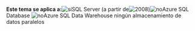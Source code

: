 <Token>**Este tema se aplica a:**![sí](media/yes-icon.png)SQL Server (a partir de![2008](media/no-icon.png))![no](media/no-icon.png)Azure SQL Database ![no](media/no-icon.png)Azure SQL Data Warehouse ningún almacenamiento de datos paralelos</Token>
